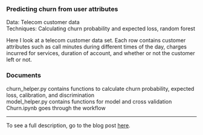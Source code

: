 ### Predicting churn from user attributes

Data: Telecom customer data  
Techniques: Calculating churn probability and expected loss, random forest  

Here I look at a telecom customer data set. Each row contains customer attributes such as call minutes during different times of the day, charges incurred for services, duration of account, and whether or not the customer left or not.

### Documents  
churn_helper.py contains functions to calculate churn probability, expected loss, 
calibration, and discrimination  
model_helper.py contains functions for model and cross validation  
Churn.ipynb goes through the workflow  

---

To see a full description, go to the blog post [here](https://joomik.github.io/churn/).